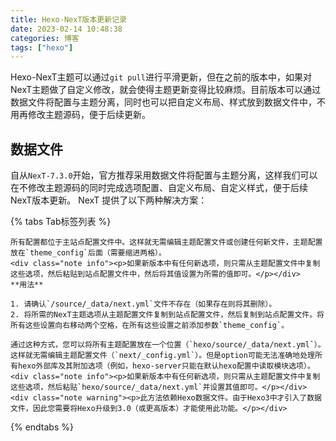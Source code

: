 ```yaml
---
title: Hexo-NexT版本更新记录
date: 2023-02-14 10:48:38
categories: 博客
tags: ["hexo"]
---
```


Hexo-NexT主题可以通过`git pull`进行平滑更新，但在之前的版本中，如果对NexT主题做了自定义修改，就会使得主题更新变得比较麻烦。目前版本可以通过数据文件将配置与主题分离，同时也可以把自定义布局、样式放到数据文件中，不用再修改主题源码，便于后续更新。<!-- more -->

## 数据文件

自从`NexT-7.3.0`开始，官方推荐采用数据文件将配置与主题分离，这样我们可以在不修改主题源码的同时完成选项配置、自定义布局、自定义样式，便于后续NexT版本更新。
NexT 提供了以下两种解决方案：

{% tabs Tab标签列表 %}
  <!-- tab Hexo-Way -->
    所有配置都位于主站点配置文件中。这样就无需编辑主题配置文件或创建任何新文件，主题配置放在`theme_config`后面（需要缩进两格）。
    <div class="note info"><p>如果新版本中有任何新选项，则只需从主题配置文件中复制这些选项，然后粘贴到站点配置文件中，然后将其值设置为所需的值即可。</p></div>
    **用法**

    1. 请确认`/source/_data/next.yml`文件不存在（如果存在则将其删除）。
    2. 将所需的NexT主题选项从主题配置文件复制到站点配置文件，然后复制到站点配置文件。将所有这些设置向右移动两个空格，在所有这些设置之前添加参数`theme_config`。
  <!-- endtab -->

  <!-- tab Next-Way -->
    通过这种方式，您可以将所有主题配置放在一个位置（`hexo/source/_data/next.yml`）。这样就无需编辑主题配置文件（`next/_config.yml`）。但是option可能无法准确地处理所有hexo外部库及其附加选项（例如，hexo-server只能在默认hexo配置中读取模块选项）。
    <div class="note info"><p>如果新版本中有任何新选项，则只需从主题配置文件中复制这些选项，然后粘贴`hexo/source/_data/next.yml`并设置其值即可。</p></div>
    <div class="note warning"><p>此方法依赖Hexo数据文件。由于Hexo3中才引入了数据文件，因此您需要将Hexo升级到3.0（或更高版本）才能使用此功能。</p></div>
  <!-- endtab -->
{% endtabs %}
